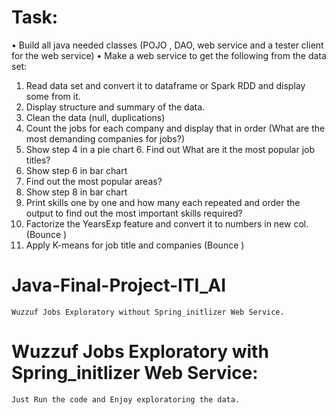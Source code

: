 # Task:  
• Build all java needed classes (POJO , DAO, web service and a tester client for the web service) 
• Make a web service to get the following from the data set: 
1. Read data set and convert it to dataframe or Spark RDD and display some from it. 
2. Display structure and summary of the data.  
3. Clean the data (null, duplications)  
4. Count the jobs for each company and display that in order (What are the most demanding companies for jobs?) 
5. Show step 4 in a pie chart   6. Find out What are it the most popular job titles?  
6. Show step 6 in bar chart   
7. Find out the most popular areas? 
8. Show step 8 in bar chart   
9. Print skills one by one and how many each repeated and order the output to find out the most important skills required?  
10. Factorize the YearsExp feature and convert it to numbers in new col. (Bounce ) 
11. Apply K-means for job title and companies (Bounce )

# Java-Final-Project-ITI_AI
	Wuzzuf Jobs Exploratory without Spring_initlizer Web Service.
	
# Wuzzuf Jobs Exploratory with Spring_initlizer Web Service:
	Just Run the code and Enjoy exploratoring the data.
